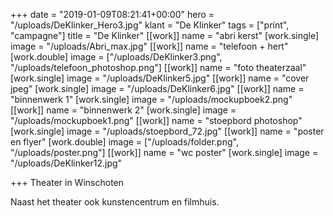 +++
date = "2019-01-09T08:21:41+00:00"
hero = "/uploads/DeKlinker_Hero3.jpg"
klant = "De Klinker"
tags = ["print", "campagne"]
title = "De Klinker"
[[work]]
name = "abri kerst"
[work.single]
image = "/uploads/Abri_max.jpg"
[[work]]
name = "telefoon + hert"
[work.double]
image = ["/uploads/DeKlinker3.png", "/uploads/telefoon_photoshop.png"]
[[work]]
name = "foto theaterzaal"
[work.single]
image = "/uploads/DeKlinker5.jpg"
[[work]]
name = "cover jpeg"
[work.single]
image = "/uploads/DeKlinker6.jpg"
[[work]]
name = "binnenwerk 1"
[work.single]
image = "/uploads/mockupboek2.png"
[[work]]
name = "binnenwerk 2"
[work.single]
image = "/uploads/mockupboek1.png"
[[work]]
name = "stoepbord photoshop"
[work.single]
image = "/uploads/stoepbord_72.jpg"
[[work]]
name = "poster en flyer"
[work.double]
image = ["/uploads/folder.png", "/uploads/poster.png"]
[[work]]
name = "wc poster"
[work.single]
image = "/uploads/DeKlinker12.jpg"

+++
Theater in Winschoten

Naast het theater ook kunstencentrum en filmhuis.